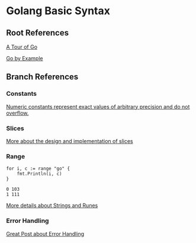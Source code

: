 # Golang Basic Syntax

## Root References

[A Tour of Go](https://go.dev/tour/welcome/1)

[Go by Example](https://gobyexample.com/)

## Branch References

### Constants

[Numeric constants represent exact values of arbitrary precision and do not overflow.](https://stackoverflow.com/questions/38982278/how-does-go-perform-arithmetic-on-constants)

### Slices

[More about the design and implementation of slices](https://go.dev/blog/slices-intro)

### Range

```golang
for i, c := range "go" {
	fmt.Println(i, c)
}
```

```golang
0 103
1 111
```

[More details about Strings and Runes](https://gobyexample.com/strings-and-runes)

### Error Handling

[Great Post about Error Handling](https://go.dev/blog/error-handling-and-go)
